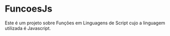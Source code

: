 # FuncoesJs
Este é um projeto sobre Funções em Linguagens de Script cujo a linguagem utilizada é Javascript.
